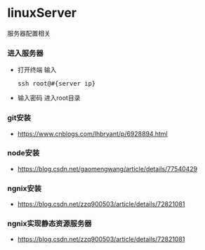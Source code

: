# linuxServer
服务器配置相关

### 进入服务器
* 打开终端 输入  <pre>ssh root@#{server ip}</pre>  
* 输入密码 进入root目录

### git安装
* https://www.cnblogs.com/lhbryant/p/6928894.html

### node安装
* https://blog.csdn.net/gaomengwang/article/details/77540429

### ngnix安装
* https://blog.csdn.net/zzq900503/article/details/72821081

### ngnix实现静态资源服务器
* https://blog.csdn.net/zzq900503/article/details/72821081
